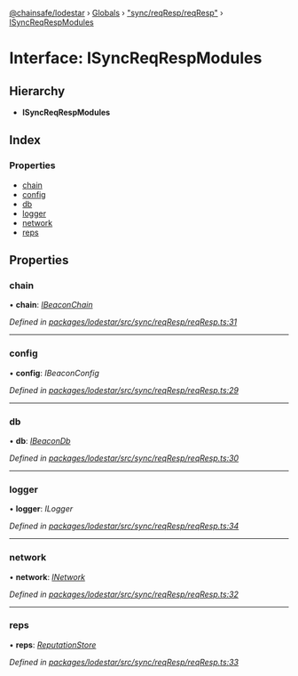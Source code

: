 [@chainsafe/lodestar](../README.md) › [Globals](../globals.md) › ["sync/reqResp/reqResp"](../modules/_sync_reqresp_reqresp_.md) › [ISyncReqRespModules](_sync_reqresp_reqresp_.isyncreqrespmodules.md)

# Interface: ISyncReqRespModules

## Hierarchy

* **ISyncReqRespModules**

## Index

### Properties

* [chain](_sync_reqresp_reqresp_.isyncreqrespmodules.md#chain)
* [config](_sync_reqresp_reqresp_.isyncreqrespmodules.md#config)
* [db](_sync_reqresp_reqresp_.isyncreqrespmodules.md#db)
* [logger](_sync_reqresp_reqresp_.isyncreqrespmodules.md#logger)
* [network](_sync_reqresp_reqresp_.isyncreqrespmodules.md#network)
* [reps](_sync_reqresp_reqresp_.isyncreqrespmodules.md#reps)

## Properties

###  chain

• **chain**: *[IBeaconChain](_chain_interface_.ibeaconchain.md)*

*Defined in [packages/lodestar/src/sync/reqResp/reqResp.ts:31](https://github.com/ChainSafe/lodestar/blob/2fb982b/packages/lodestar/src/sync/reqResp/reqResp.ts#L31)*

___

###  config

• **config**: *IBeaconConfig*

*Defined in [packages/lodestar/src/sync/reqResp/reqResp.ts:29](https://github.com/ChainSafe/lodestar/blob/2fb982b/packages/lodestar/src/sync/reqResp/reqResp.ts#L29)*

___

###  db

• **db**: *[IBeaconDb](_db_api_beacon_interface_.ibeacondb.md)*

*Defined in [packages/lodestar/src/sync/reqResp/reqResp.ts:30](https://github.com/ChainSafe/lodestar/blob/2fb982b/packages/lodestar/src/sync/reqResp/reqResp.ts#L30)*

___

###  logger

• **logger**: *ILogger*

*Defined in [packages/lodestar/src/sync/reqResp/reqResp.ts:34](https://github.com/ChainSafe/lodestar/blob/2fb982b/packages/lodestar/src/sync/reqResp/reqResp.ts#L34)*

___

###  network

• **network**: *[INetwork](_network_interface_.inetwork.md)*

*Defined in [packages/lodestar/src/sync/reqResp/reqResp.ts:32](https://github.com/ChainSafe/lodestar/blob/2fb982b/packages/lodestar/src/sync/reqResp/reqResp.ts#L32)*

___

###  reps

• **reps**: *[ReputationStore](../classes/_sync_ireputation_.reputationstore.md)*

*Defined in [packages/lodestar/src/sync/reqResp/reqResp.ts:33](https://github.com/ChainSafe/lodestar/blob/2fb982b/packages/lodestar/src/sync/reqResp/reqResp.ts#L33)*

